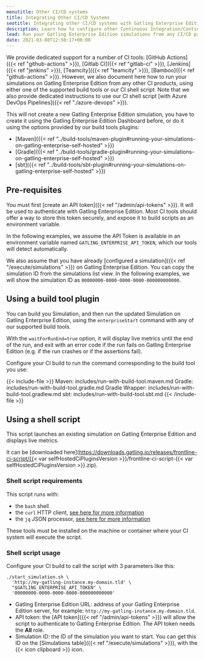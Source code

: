 ```yaml
---
menutitle: Other CI/CD systems
title: Integrating Other CI/CD Systems
seotitle: Integrating other CI/CD systems with Gatling Enterprise Edition
description: Learn how to configure other Continuous Integration/Continuous Delivery systems to run your simulations on Gatling Enterprise Edition.
lead: Run your Gatling Enterprise Edition simulations from any CI/CD product.
date: 2021-03-08T12:50:17+00:00
---
```


We provide dedicated support for a number of CI tools: [GitHub Actions]({{< ref "github-actions" >}}), [Gitlab CI]({{< ref "gitlab-ci" >}}), [Jenkins]({{< ref "jenkins" >}}), [Teamcity]({{< ref "teamcity" >}}), [Bamboo]({{< ref "github-actions" >}}). However, we also document here how to run your simulations on Gatling Enterprise Edition from any other CI products, using either one of the supported build tools or our CI shell script. Note that we also provide dedicated instructions to use our CI shell script [with Azure DevOps Pipelines]({{< ref "./azure-devops" >}}).

This will not create a new Gatling Enterprise Edition simulation, you have to create it using the Gatling Enterprise Edition Dashboard before, or do it using the options provided by our build tools plugins:
- [Maven]({{< ref "../build-tools/maven-plugin#running-your-simulations-on-gatling-enterprise-self-hosted" >}})
- [Gradle]({{< ref "../build-tools/gradle-plugin#running-your-simulations-on-gatling-enterprise-self-hosted" >}})
- [sbt]({{< ref "../build-tools/sbt-plugin#running-your-simulations-on-gatling-enterprise-self-hosted" >}})

## Pre-requisites

You must first [create an API token]({{< ref "/admin/api-tokens" >}}). It will be used to authenticate with Gatling Enterprise Edition. Most CI tools should offer a way to store this token securely, and expose it to build scripts as an environment variable.

In the following examples, we assume the API Token is available in an environment variable named `GATLING_ENTERPRISE_API_TOKEN`, which our tools will detect automatically.

We also assume that you have already [configured a simulation]({{< ref "/execute/simulations" >}}) on Gatling Enterprise Edition. You can copy the simulation ID from the simulations list view. In the following examples, we will show the simulation ID as `00000000-0000-0000-0000-000000000000`.

## Using a build tool plugin

You can build you Simulation, and then run the updated Simulation on Gatling Enterprise Edition, using the `enterpriseStart` command with any of our supported build tools.

With the `waitForRunEnd=true` option, it will display live metrics until the end of the run, and exit with an error code if the run fails on Gatling Enterprise Edition (e.g. if the run crashes or if the assertions fail).

Configure your CI build to run the command corresponding to the build tool you use:

{{< include-file >}}
Maven: includes/run-with-build-tool.maven.md
Gradle: includes/run-with-build-tool.gradle.md
Gradle Wrapper: includes/run-with-build-tool.gradlew.md
sbt: includes/run-with-build-tool.sbt.md
{{< /include-file  >}}

## Using a shell script

This script launches an existing simulation on Gatling Enterprise Edition and displays live metrics.

It can be [downloaded here](https://downloads.gatling.io/releases/frontline-ci-script/{{< var selfHostedCiPluginsVersion >}}/frontline-ci-script-{{< var selfHostedCiPluginsVersion >}}.zip).

### Shell script requirements

This script runs with:

- the `bash` shell
- the `curl` HTTP client, [see here for more information](https://curl.se/)
- the `jq` JSON processor, [see here for more information](https://stedolan.github.io/jq/)

These tools must be installed on the machine or container where your CI system will execute the script.

### Shell script usage

Configure your CI build to call the script with 3 parameters like this:

```shell
./start_simulation.sh \
  'http://my-gatling-instance.my-domain.tld' \
  "$GATLING_ENTERPRISE_API_TOKEN" \
  '00000000-0000-0000-0000-000000000000'
```

- Gatling Enterprise Edition URL: address of your Gatling Enterprise Edition server, for example:
  `http://my-gatling-instance.my-domain.tld`.
- API token: the [API token]({{< ref "/admin/api-tokens" >}}) will allow the script to
  authenticate to Gatling Enterprise Edition. The API token needs the **All** role.
- Simulation ID: the ID of the simulation you want to start. You can get this ID on the
  [Simulations table]({{< ref "/execute/simulations" >}}), with the {{< icon clipboard >}}
  icon.

